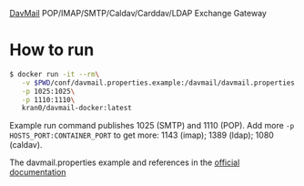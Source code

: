 [DavMail](http://davmail.sourceforge.net/) POP/IMAP/SMTP/Caldav/Carddav/LDAP Exchange Gateway

# How to run

```bash
$ docker run -it --rm\
   -v $PWD/conf/davmail.properties.example:/davmail/davmail.properties:ro\
   -p 1025:1025\
   -p 1110:1110\
   kran0/davmail-docker:latest
```

Example run command publishes 1025 (SMTP) and 1110 (POP).
Add more `-p HOSTS_PORT:CONTAINER_PORT` to get more: 1143 (imap); 1389 (ldap); 1080 (caldav).

The davmail.properties example and references in the [official documentation](http://davmail.sourceforge.net/serversetup.html)
